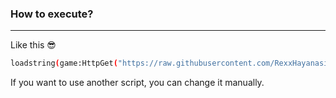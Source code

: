 ### How to execute?
---
Like this 😎

```bash
loadstring(game:HttpGet("https://raw.githubusercontent.com/RexxHayanasi/Script-roblox/refs/heads/main/DANGEROUS-NIGHT-FURNISH-THE-BUNKER.lua"))()
```

If you want to use another script, you can change it manually.
